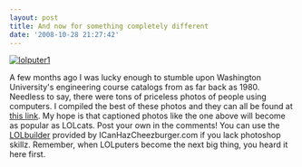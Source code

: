 ```yaml
---
layout: post
title: And now for something completely different
date: '2008-10-28 21:27:42'
---
```



[![](http://res.cloudinary.com/meshulam/image/upload/h_300,w_247/v1437619506/lolputer1_cllzfc.jpg "lolputer1")](http://blog.meshul.am/80sPeopleAndComputers/)

A few months ago I was lucky enough to stumble upon Washington University's engineering course catalogs from as far back as 1980. Needless to say, there were tons of priceless photos of people using computers. I compiled the best of these photos and they can all be found at [this link](http://blog.meshul.am/80sPeopleAndComputers/). My hope is that captioned photos like the one above will become as popular as LOLcats. Post your own in the comments! You can use the [LOLbuilder](http://mine.icanhascheezburger.com/) provided by ICanHazCheezburger.com if you lack photoshop skillz. Remember, when LOLputers become the next big thing, you heard it here first.


